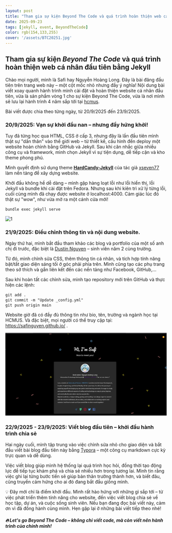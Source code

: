 ```yaml
---
layout: post
title: "Tham gia sự kiện Beyond The Code và quá trình hoàn thiện web cá nhân đầu tiên bằng Jekyll"
date: 2025-09-23
tags: [jekyll, event, BeyondTheCode]
color: rgb(154,133,255)
cover: '/assets/BTC20251.jpg'
---
```

## Tham gia sự kiện ***Beyond The Code*** và quá trình hoàn thiện web cá nhân đầu tiên bằng Jekyll

Chào mọi người, mình là Safi hay Nguyễn Hoàng Long. Đây là bài đăng đầu tiên trên trang web này – một cột mốc nhỏ nhưng đầy ý nghĩa! Nội dung bài viết xoay quanh hành trình mình cài đặt và hoàn thiện website cá nhân đầu tiên, vừa là sản phẩm vòng 1 cho sự kiện Beyond The Code, vừa là nơi mình sẽ lưu lại hành trình 4 năm sắp tới tại [hcmus](https://hcmus.edu.vn/).

Bài viết được chia theo từng ngày, từ 20/9/2025 đến 23/9/2025.

### 20/9/2025: Vạn sự khởi đầu nan – nhưng đầy hứng khởi!

Tuy đã từng học qua HTML, CSS ở cấp 3, nhưng đây là lần đầu tiên mình thật sự "dấn thân" vào thế giới web – từ thiết kế, cấu hình đến deploy một website hoàn chỉnh bằng GitHub và Jekyll. Sau khi cân nhắc giữa nhiều công cụ và framework, mình chọn Jekyll vì sự tiện dụng, dễ tiếp cận và kho theme phong phú.

Mình quyết định sử dụng theme **[HardCandy-Jekyll](https://github.com/xseven77/HardCandy-Jekyll)** của tác giả [xseven77](https://github.com/xseven77) làm nền tảng để xây dựng website.

Khởi đầu không hề dễ dàng – mình gặp hàng loạt lỗi như lỗi hiển thị, lỗi Jekyll và bundle khi cài đặt trên Fedora. Nhưng sau khi kiên trì xử lý từng lỗi, cuối cùng mình đã chạy được website ở localhost:4000. Cảm giác lúc đó thật sự "wow", như vừa mở ra một cánh cửa mới!

```
bundle exec jekyll serve
```

![1](https://github.com/xseven77/HardCandy-Jekyll/raw/master/screenshot/1.png)

### 21/9/2025: Điều chỉnh thông tin và nội dung website.

Ngày thứ hai, mình bắt đầu tham khảo các blog và portfolio của một số anh chị đi trước, đặc biệt là [Dustin Nguyen](https://ducto489.github.io/) – sinh viên năm 2 cùng trường.

Từ đó, mình chỉnh sửa CSS, thêm thông tin cá nhân, và tích hợp tính năng bật/tắt giao diện sáng tối ở góc phải phía trên. Mình cũng tạo các phụ trang theo sở thích và gắn liên kết đến các nền tảng như Facebook, GitHub,...

Sau khi hoàn tất các chỉnh sửa, mình tạo repository mới trên GitHub và thực hiện các lệnh: 

```
git add .
git commit -m "Update _config.yml"
git push origin main
```

Website giờ đã có đầy đủ thông tin như bio, tên, trường và ngành học tại HCMUS. Và đặc biệt, mọi người có thể truy cập tại: https://safinguyen.github.io/ .

![2](/assets/picture/2bytc20251.png)

### 22/9/2025 - 23/9/2025: Viết blog đầu tiên – khởi đầu hành trình chia sẻ

Hai ngày cuối, mình tập trung vào việc chỉnh sửa nhỏ cho giao diện và bắt đầu viết bài blog đầu tiên này bằng [Typora](https://typora.io/) – một công cụ markdown cực kỳ trực quan và dễ dùng.

Việc viết blog giúp mình hệ thống lại quá trình học hỏi, đồng thời tạo động lực để tiếp tục khám phá và chia sẻ nhiều hơn trong tương lai. Mình tin rằng việc ghi lại từng bước tiến sẽ giúp bản thân trưởng thành hơn, và biết đâu, cũng truyền cảm hứng cho ai đó đang bắt đầu giống mình.

💡 Đây mới chỉ là điểm khởi đầu. Mình rất hào hứng với những gì sắp tới – từ việc phát triển thêm tính năng cho website, đến việc viết blog chia sẻ về học tập, dự án, và cuộc sống sinh viên. Nếu bạn đang đọc bài viết này, cảm ơn vì đã đồng hành cùng mình. Hẹn gặp lại ở những bài viết tiếp theo nhé!

##### 🔥 Let's go Beyond The Code – không chỉ viết code, mà còn viết nên hành trình của chính mình!
